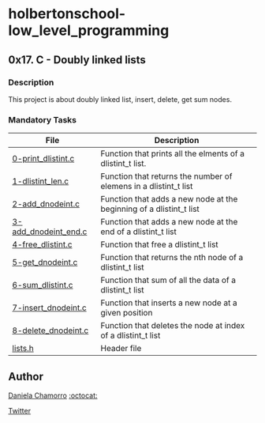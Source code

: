 # holbertonschool-low_level_programming

## 0x17. C - Doubly linked lists
### Description
This project is about doubly linked list, insert, delete, get sum nodes.


### Mandatory Tasks

| File | Description |
| ------ | ------ |
| [0-print_dlistint.c](https://github.com/dalexach/holbertonschool-low_level_programming/blob/master/0x17-doubly_linked_lists/0-print_dlistint.c) | Function that prints all the elments of a dlistint_t list. |
| [1-dlistint_len.c](https://github.com/dalexach/holbertonschool-low_level_programming/blob/master/0x17-doubly_linked_lists/1-dlistint_len.c) | Function that returns the number of elemens in a dlistint_t list |
| [2-add_dnodeint.c](https://github.com/dalexach/holbertonschool-low_level_programming/blob/master/0x17-doubly_linked_lists/2-add_dnodeint.c) | Function that adds a new node at the beginning of a dlistint_t list |
| [3-add_dnodeint_end.c](https://github.com/dalexach/holbertonschool-low_level_programming/blob/master/0x17-doubly_linked_lists/3-add_dnodeint_end.c) | Function that adds a new node at the end of a dlistint_t list |
| [4-free_dlistint.c](https://github.com/dalexach/holbertonschool-low_level_programming/blob/master/0x17-doubly_linked_lists/4-free_dlistint.c) | Function that free a dlistint_t list |
| [5-get_dnodeint.c](https://github.com/dalexach/holbertonschool-low_level_programming/blob/master/0x17-doubly_linked_lists/5-get_dnodeint.c) | Function that returns the nth node of a dlistint_t list  |
| [6-sum_dlistint.c](https://github.com/dalexach/holbertonschool-low_level_programming/blob/master/0x17-doubly_linked_lists/6-sum_dlistint.c) | Function that sum of all the data of a dlistint_t list |
| [7-insert_dnodeint.c](https://github.com/dalexach/holbertonschool-low_level_programming/blob/master/0x17-doubly_linked_lists/7-insert_dnodeint.c) | Function that inserts a new node at a given position |
| [8-delete_dnodeint.c](https://github.com/dalexach/holbertonschool-low_level_programming/blob/master/0x17-doubly_linked_lists/8-delete_dnodeint.c) | Function that deletes the node at index of a dlistint_t list |
| [lists.h](https://github.com/dalexach/holbertonschool-low_level_programming/blob/master/0x17-doubly_linked_lists/lists.h) | Header file |


## Author

[Daniela Chamorro](https://www.linkedin.com/in/daniela-alexandra-chamorro-guerrero-666805a1/) [:octocat:](https://github.com/dalexach)

[Twitter](https://twitter.com/dalexach)